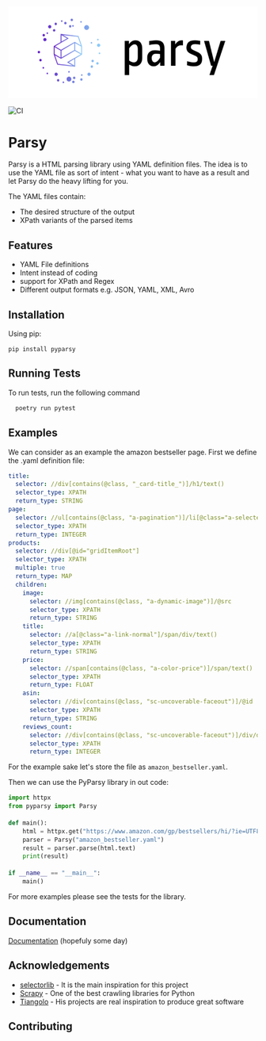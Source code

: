 ![Logo](images/parsy-logo.png)

![CI](https://github.com/vkolev/parsy/actions/workflows/main.yml/badge.svg?branch=master)

# Parsy

Parsy is a HTML parsing library using YAML definition files. The idea is to use the YAML file as
sort of intent - what you want to have as a result and let Parsy do the heavy lifting for you.

The YAML files contain:
- The desired structure of the output
- XPath variants of the parsed items

## Features

- YAML File definitions
- Intent instead of coding
- support for XPath and Regex
- Different output formats e.g. JSON, YAML, XML, Avro

## Installation

Using pip:
```shell
pip install pyparsy
```

## Running Tests

To run tests, run the following command

```bash
  poetry run pytest
```

## Examples

We can consider as an example the amazon bestseller page. First we define the .yaml definition file:

```yaml
title:
  selector: //div[contains(@class, "_card-title_")]/h1/text()
  selector_type: XPATH
  return_type: STRING
page:
  selector: //ul[contains(@class, "a-pagination")]/li[@class="a-selected"]/a/text()
  selector_type: XPATH
  return_type: INTEGER
products:
  selector: //div[@id="gridItemRoot"]
  selector_type: XPATH
  multiple: true
  return_type: MAP
  children:
    image:
      selector: //img[contains(@class, "a-dynamic-image")]/@src
      selector_type: XPATH
      return_type: STRING
    title:
      selector: //a[@class="a-link-normal"]/span/div/text()
      selector_type: XPATH
      return_type: STRING
    price:
      selector: //span[contains(@class, "a-color-price")]/span/text()
      selector_type: XPATH
      return_type: FLOAT
    asin:
      selector: //div[contains(@class, "sc-uncoverable-faceout")]/@id
      selector_type: XPATH
      return_type: STRING
    reviews_count:
      selector: //div[contains(@class, "sc-uncoverable-faceout")]/div/div/a/span/text()
      selector_type: XPATH
      return_type: INTEGER
```

For the example sake let's store the file as `amazon_bestseller.yaml`.

Then we can use the PyParsy library in out code:

```python
import httpx
from pyparsy import Parsy

def main():
    html = httpx.get("https://www.amazon.com/gp/bestsellers/hi/?ie=UTF8&ref_=sv_hg_1")
    parser = Parsy("amazon_bestseller.yaml")
    result = parser.parse(html.text)
    print(result)
    
if __name__ == "__main__":
    main()
```

For more examples please see the tests for the library.

## Documentation

[Documentation](https://parsy.readthedocs.com) (hopefuly some day)

## Acknowledgements

 - [selectorlib](https://selectorlib.com/) - It is the main inspiration for this project
 - [Scrapy](https://scrapy.org/) - One of the best crawling libraries for Python
 - [Tiangolo](https://tiangolo.com/projects) - His projects are real inspiration to produce great software


## Contributing

